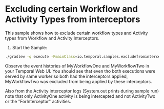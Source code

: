 # Excluding certain Workflow and Activity Types from interceptors

This sample shows how to exclude certain workflow types and Activity types from Workflow and Activity Interceptors.

1. Start the Sample:
```bash
./gradlew -q execute -PmainClass=io.temporal.samples.excludefrominterceptor.RunMyWorkflows
```

Observe the event histories of MyWorkflowOne and MyWorkflowTwo in your Temporal Web UI. 
You should see that even tho both executions were served by same worker so both had the interceptors applied,
MyWorkflowTwo was excluded from being applied by these interceptors.

Also from the Activity interceptor logs (System.out prints during sample run) note that 
only ActivityOne activity is being intercepted and not ActivityTwo or the "ForInterceptor" activities.
